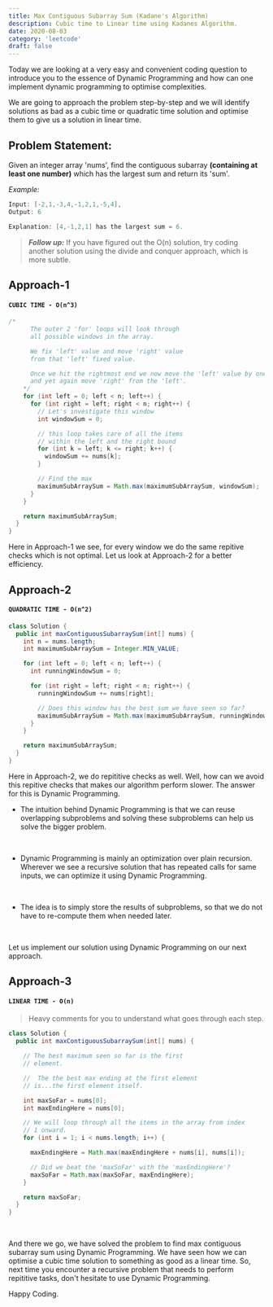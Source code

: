 ```yaml
---
title: Max Contiguous Subarray Sum (Kadane's Algorithm)
description: Cubic time to Linear time using Kadanes Algorithm.
date: 2020-08-03
category: 'leetcode'
draft: false
---
```


Today we are looking at a very easy and convenient coding question to introduce you to the essence of Dynamic Programming and how can one implement dynamic programming to optimise complexities.

We are going to approach the problem step-by-step and we will identify solutions as bad as a cubic time or quadratic time solution and optimise them to give us a solution in linear time.

## Problem Statement:

Given an integer array 'nums', find the contiguous subarray **(containing at least one number)** which has the largest sum and return its 'sum'.

_Example:_

```java
Input: [-2,1,-3,4,-1,2,1,-5,4],
Output: 6

Explanation: [4,-1,2,1] has the largest sum = 6.
```

> **_Follow up:_** If you have figured out the O(n) solution, try coding another solution using the divide and conquer approach, which is more subtle.

## Approach-1

#### `CUBIC TIME - O(n^3)`

```java
/*
      The outer 2 'for' loops will look through
      all possible windows in the array.

      We fix 'left' value and move 'right' value
      from that 'left' fixed value.

      Once we hit the rightmost end we now move the 'left' value by one
      and yet again move 'right' from the 'left'.
    */
    for (int left = 0; left < n; left++) {
      for (int right = left; right < n; right++) {
        // Let's investigate this window
        int windowSum = 0;

        // this loop takes care of all the items
        // within the left and the right bound
        for (int k = left; k <= right; k++) {
          windowSum += nums[k];
        }

        // Find the max
        maximumSubArraySum = Math.max(maximumSubArraySum, windowSum);
      }
    }

    return maximumSubArraySum;
  }
}
```

Here in Approach-1 we see, for every window we do the same repitive checks which is not optimal. Let us look at Approach-2 for a better efficiency.

## Approach-2

#### `QUADRATIC TIME - O(n^2)`

```java
class Solution {
  public int maxContiguousSubarraySum(int[] nums) {
    int n = nums.length;
    int maximumSubArraySum = Integer.MIN_VALUE;

    for (int left = 0; left < n; left++) {
      int runningWindowSum = 0;

      for (int right = left; right < n; right++) {
        runningWindowSum += nums[right];

        // Does this window has the best sum we have seen so far?
        maximumSubArraySum = Math.max(maximumSubArraySum, runningWindowSum);
      }
    }

    return maximumSubArraySum;
  }
}
```

Here in Approach-2, we do repititive checks as well. Well, how can we avoid this repitive checks that makes our algorithm perform slower. The answer for this is Dynamic Programming.

- The intuition behind Dynamic Programming is that we can reuse overlapping subproblems and solving these subproblems can help us solve the bigger problem.

</br>

- Dynamic Programming is mainly an optimization over plain recursion. Wherever we see a recursive solution that has repeated calls for same inputs, we can optimize it using Dynamic Programming.

</br>

- The idea is to simply store the results of subproblems, so that we do not have to re-compute them when needed later.

</br>

Let us implement our solution using Dynamic Programming on our next approach.

## Approach-3

#### `LINEAR TIME - O(n)`

> Heavy comments for you to understand what goes through each step.

```java
class Solution {
  public int maxContiguousSubarraySum(int[] nums) {

    // The best maximum seen so far is the first
    // element.

    //  The the best max ending at the first element
    // is...the first element itself.

    int maxSoFar = nums[0];
    int maxEndingHere = nums[0];

    // We will loop through all the items in the array from index
    // 1 onward.
    for (int i = 1; i < nums.length; i++) {

      maxEndingHere = Math.max(maxEndingHere + nums[i], nums[i]);

      // Did we beat the 'maxSoFar' with the 'maxEndingHere'?
      maxSoFar = Math.max(maxSoFar, maxEndingHere);
    }

    return maxSoFar;
  }
}
```

</br>

And there we go, we have solved the problem to find max contiguous subarray sum using Dynamic Programming. We have seen how we can optimise a cubic time solution to something as good as a linear time. So, next time you encounter a recursive problem that needs to perform repititive tasks, don't hesitate to use Dynamic Programming.

Happy Coding.
